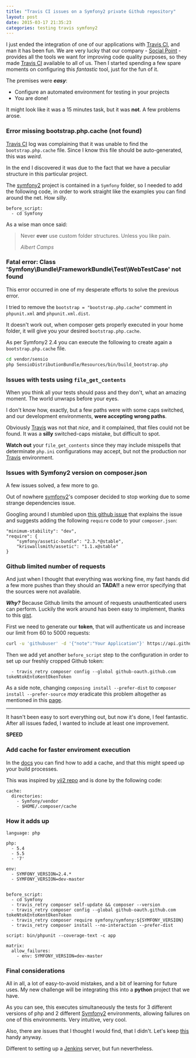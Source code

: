 ```yaml
---
title: "Travis CI issues on a Symfony2 private Github repository"
layout: post
date: 2015-03-17 21:35:23
categories: testing travis symfony2
---
```


I just ended the integration of one of our applications with [Travis CI][travis], and man it has been fun. We are very lucky that our company - [Social Point](http://engineering.socialpoint.es) - provides all the tools we want for improving code quality purposes, so they made [Travis CI][travis] available to all of us. Then I started spending a few spare moments on configuring this _fantastic_ tool, just for the fun of it.

The premises were _**easy**_:

* Configure an automated environment for testing in your projects
* You are done!

It might look like it was a 15 minutes task, but it was **not**. A few problems arose.

### Error missing bootstrap.php.cache (not found)
[Travis CI][travis] log was complaining that it was unable to find the `bootstrap.php.cache` file. Since I know this file should be auto-generated, this was _weird_.

In the end I discovered it was due to the fact that we have a peculiar structure in this particular project.

The [symfony2][symfony] project is contained in a `Symfony` folder, so I needed to add the following code, in order to work straight like the examples you can find around the net. How silly.

```
before_script:
  - cd Symfony
```

As a wise man once said:

<blockquote>
  <p>
    Never <strong>ever</strong> use custom folder structures. Unless you like pain.
  </p>
  <footer><cite title="Albert Camps">Albert Camps</cite></footer>
</blockquote>

### Fatal error: Class 'Symfony\Bundle\FrameworkBundle\Test\WebTestCase' not found
This error occurred in one of my desperate efforts to solve the previous error.

I tried to remove the `bootstrap = "bootstrap.php.cache"` comment in `phpunit.xml` and `phpunit.xml.dist`.

It doesn't work out, when composer gets properly executed in your home folder, it will give you your desired `bootstrap.php.cache`.

As per Symfony2 2.4 you can execute the following to create again a `bootstrap.php.cache` file.

```bash
cd vendor/sensio
php SensioDistributionBundle/Resources/bin/build_bootstrap.php
```

### Issues with tests using `file_get_contents`
When you think all your tests should pass and they don't, what an amazing moment. The world unwraps before your eyes.

I don't know how, exactly, but a few paths were with some caps switched, and our development environments, **were accepting wrong paths**.

Obviously [Travis][travis] was not that _nice_, and it complained, that files could not be found. It was a **silly** switched-caps mistake, but difficult to spot.

**Watch out** your `file_get_contents` since they may include misspells that determinate `php.ini` configurations may accept, but not the production nor [Travis][travis] environment.

### Issues with Symfony2 version on composer.json
A few issues solved, a few more to go.

Out of nowhere [symfony2][symfony]'s composer decided to stop working due to some strange dependencies issue.

Googling around I stumbled upon [this github issue](https://github.com/symfony/AsseticBundle/issues/223) that explains the issue and suggests adding the following `require` code to your `composer.json`:

```
"minimum-stability": "dev",
"require": {
    "symfony/assetic-bundle": "2.3.*@stable",
    "kriswallsmith/assetic": "1.1.x@stable"
}
```

### Github limited number of requests
And just when I thought that everything was working fine, my fast hands did a few more pushes than they should an **TADA!!** a new error specifying that the sources were not available.

_**Why?**_ Because Github limits the amount of requests unauthenticated users can perform. Luckily the work around has been easy to implement, thanks to this [gist](https://gist.github.com/h4cc/7680054).

First we need to generate our **token**, that will authenticate us and increase our limit from 60 to 5000 requests:

```bash
curl -u 'githubuser' -d '{"note":"Your Application"}' https://api.github.com/authorizations
```

Then we add yet another `before_script` step to the configuration in order to set up our freshly cropped Github token:

```
  - travis_retry composer config --global github-oauth.github.com tokeNtokEntoKentOkenToken
```

As a side note, changing `composing install --prefer-dist` to `composer install --prefer-source` _may_ eradicate this problem altogether as mentioned in this [page](http://help.pagodabox.com/customer/portal/questions/6193893-failed-to-download-doctrine-common-from-dist-could-not-authenticate-against-github-com).

----

It hasn't been easy to sort everything out, but now it's done, I feel fantastic. After all issues faded, I wanted to include at least one improvement.

**SPEED**

### Add cache for faster enviroment execution
In the [docs]() you can find how to add a cache, and that this might speed up your build processes.

This was inspired by [yii2 repo](https://github.com/yiisoft/yii2/blob/2.0.3/.travis.yml) and is done by the following code:
```
cache:
  directories:
    - Symfony/vendor
    - $HOME/.composer/cache
```

### How it adds up
```
language: php

php:
  - 5.4
  - 5.5
  - '7'

env:
  - SYMFONY_VERSION=2.4.*
  - SYMFONY_VERSION=dev-master


before_script:
  - cd Symfony
  - travis_retry composer self-update && composer --version
  - travis_retry composer config --global github-oauth.github.com tokeNtokEntoKentOkenToken
  - travis_retry composer require symfony/symfony:${SYMFONY_VERSION}
  - travis_retry composer install --no-interaction --prefer-dist

script: bin/phpunit --coverage-text -c app

matrix:
  allow_failures:
    - env: SYMFONY_VERSION=dev-master
```

### Final considerations
All in all, a lot of easy-to-avoid mistakes, and a bit of learning for future uses. My new challenge will be integrating this into a **python** project that we have.

As you can see, this executes simultaneously the tests for 3 different versions of php and 2 different [Symfony2][symfony] environments, allowing failures on one of this environments. Very intuitive, very cool.

Also, there are issues that I thought I would find, that I didn't. Let's keep [this](http://vvv.tobiassjosten.net/symfony/continuous-integration-for-your-symfony2-app/) handy anyway.

Different to setting up a [Jenkins](http://jenkins-ci.org/) server, but fun nevertheless.

[travis]: http://www.travis-ci.com
[symfony]: http://symfony.com/
